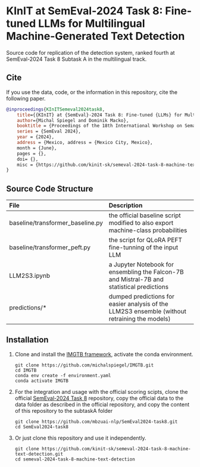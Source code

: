# KInIT at SemEval-2024 Task 8: Fine-tuned LLMs for Multilingual Machine-Generated Text Detection
Source code for replication of the detection system, ranked fourth at SemEval-2024 Task 8 Subtask A in the multilingual track.

## Cite
If you use the data, code, or the information in this repository, cite the following paper.
```bibtex
@inproceedings{KInITSemeval2024task8,
    title={{KInIT} at {SemEval}-2024 Task 8: Fine-tuned {LLMs} for Multilingual Machine-Generated Text Detection},
    author={Michal Spiegel and Dominik Macko},
    booktitle = {Proceedings of the 18th International Workshop on Semantic Evaluation},
    series = {SemEval 2024},
    year = {2024},
    address = {Mexico, address = {Mexico City, Mexico},
    month = {June},
    pages = {},    
    doi= {},
    misc = {https://github.com/kinit-sk/semeval-2024-task-8-machine-text-detection}           
}
```

## Source Code Structure
| File | Description |
| :- | :- |
|baseline/transformer_baseline.py|the official baseline script modified to also export machine-class probabilities|
|baseline/transformer_peft.py|the script for QLoRA PEFT fine-tunning of the input LLM|
|LLM2S3.ipynb|a Jupyter Notebook for ensembling the Falcon-7B and Mistral-7B and statistical predictions|
|predictions/*|dumped predictions for easier analysis of the LLM2S3 ensemble (without retraining the models)|

## Installation
1. Clone and install the [IMGTB framework](https://github.com/michalspiegel/IMGTB), activate the conda environment.
   ```
   git clone https://github.com/michalspiegel/IMGTB.git
   cd IMGTB
   conda env create -f environment.yaml
   conda activate IMGTB
   ```
2. For the integration and usage with the official scoring scipts, clone the official [SemEval-2024 Task 8](https://github.com/mbzuai-nlp/SemEval2024-task8) repository, copy the official data to the data folder as described in the official repository, and copy the content of this repository to the subtaskA folder
   ```
   git clone https://github.com/mbzuai-nlp/SemEval2024-task8.git
   cd SemEval2024-task8
   ```
3. Or just clone this repository and use it independently.
   ```
   git clone https://github.com/kinit-sk/semeval-2024-task-8-machine-text-detection.git
   cd semeval-2024-task-8-machine-text-detection
   ```
   

